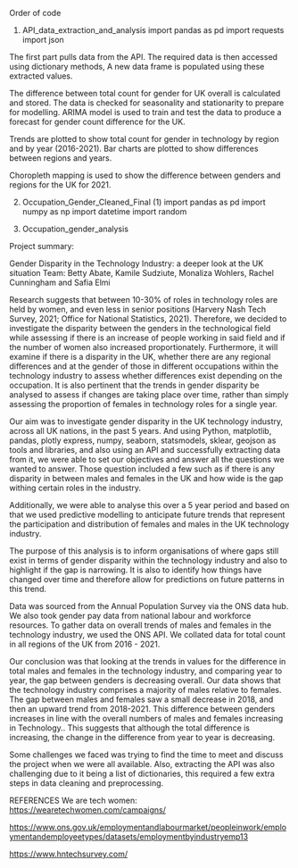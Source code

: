 Order of code

1. API_data_extraction_and_analysis
import pandas as pd
import requests
import json

The first part pulls data from the API. The required data is then accessed using dictionary methods, 
A new data frame is populated using these extracted values.

The difference between total count for gender for UK overall is calculated and stored.
The data is checked for seasonality and stationarity to prepare for modelling.
ARIMA model is used to train and test the data to produce a forecast for gender count difference for the UK.

Trends are plotted to show total count for gender in technology by region and by year (2016-2021).
Bar charts are plotted to show differences between regions and years.

Choropleth mapping is used to show the difference between genders and regions for the UK for 2021.

2. Occupation_Gender_Cleaned_Final (1)
import pandas as pd
import numpy as np
import datetime
import random

3. Occupation_gender_analysis

Project summary:

Gender Disparity in the Technology Industry: a deeper look at the UK situation
Team: Betty Abate, Kamile Sudziute, Monaliza Wohlers, Rachel Cunningham and Safia Elmi


Research suggests that between 10-30% of roles in technology roles are held by women, and even less in senior positions (Harvery Nash Tech Survey, 2021; Office for National Statistics, 2021). Therefore, we decided to investigate the disparity between the genders in the technological field while assessing if there is an increase of people working in said field and if the number of women also increased proportionately. Furthermore, it will examine if there is a disparity in the UK, whether there are any regional differences and at the gender of those in different occupations within the technology industry to assess whether differences exist depending on the occupation. It is also pertinent that the trends in gender disparity be analysed to assess if changes are taking place over time, rather than simply assessing the proportion of females in technology roles for a single year.

Our aim was to investigate gender disparity in the UK technology industry, across all UK nations, in the past 5 years. And using Python, matplotlib, pandas, plotly express, numpy, seaborn, statsmodels, sklear,  geojson as tools and libraries, and also using an API and successfully extracting data from it, we were able to set our objectives and answer all the questions we wanted to answer. Those question included a few such as if there is any disparity in between males and females in the UK and how wide is the gap withing certain roles in the industry.

Additionally, we were able to analyse this over a 5 year period and based on that we used predictive modelling to anticipate future trends that represent the participation and distribution of females and males in the UK technology industry.  

The purpose of this analysis is to inform organisations of where gaps still exist in terms of gender disparity within the technology industry and also to highlight if the gap is narrowing. It is also to identify how things have changed over time and therefore allow for predictions on future patterns in this trend.

Data was sourced from the Annual Population Survey via the ONS data hub. We also took gender pay data from national labour and workforce resources. To gather data on overall trends of males and females in the technology industry, we used the ONS API. We collated data for total count in all regions of the UK from 2016 - 2021.

Our conclusion was that looking at the trends in values for the difference in total males and females in the technology industry, and comparing year to year, the gap between genders is decreasing overall. Our data shows that the technology industry comprises a majority of males relative to females. The gap between males and females saw a small decrease in 2018, and then an upward trend from 2018-2021. This difference between genders increases in line with the overall numbers of males and females increasing in Technology.. This suggests that although the total difference is increasing, the change in the difference from year to year is decreasing.


Some challenges we faced was trying to find the time to meet and discuss the project when we were all available.  Also, extracting the API was also challenging due to it being a list of dictionaries, this required a few extra steps in data cleaning and preprocessing.



REFERENCES
We are tech women: https://wearetechwomen.com/campaigns/

https://www.ons.gov.uk/employmentandlabourmarket/peopleinwork/employmentandemployeetypes/datasets/employmentbyindustryemp13

https://www.hntechsurvey.com/
